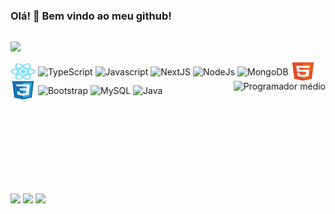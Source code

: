 ### Olá! 👋 Bem vindo ao meu github!

##

<a href="https://github.com/Diego-Sant">
<img align="center" height="180em" src="https://github-readme-stats.vercel.app/api/top-langs/?username=Diego-Sant&layout=compact&theme=radical">
</a>

<div style="display: inline-block"><br>
  <img align="center" alt="React" height="30" width="40" src="https://raw.githubusercontent.com/devicons/devicon/master/icons/react/react-original.svg">
  <img align="center" alt="TypeScript" height="40" width="43" src="https://img.icons8.com/?size=512&id=nCj4PvnCO0tZ&format=png">
  <img align="center" alt="Javascript" height="30" width="40" src="https://cdn.jsdelivr.net/gh/devicons/devicon/icons/javascript/javascript-original.svg">
  <img align="center" alt="NextJS" height="30" width="30" src="https://cdn.worldvectorlogo.com/logos/next-js.svg">
  <img align="center" alt="NodeJs" height="30" width="30" src="https://cdn.worldvectorlogo.com/logos/nodejs-icon.svg">
  <img align="center" alt="MongoDB" height="40" width="20" src="https://cdn.worldvectorlogo.com/logos/mongodb-icon-1.svg">
  <img align="center" alt="HTML5" height="30" width="40" src="https://raw.githubusercontent.com/devicons/devicon/master/icons/html5/html5-original.svg">
  <img align="center" alt="CSS3" height="30" width="40" src="https://raw.githubusercontent.com/devicons/devicon/master/icons/css3/css3-original.svg">
  <img align="center" alt="Bootstrap" height="35" width="40" src="https://cdn.jsdelivr.net/gh/devicons/devicon/icons/bootstrap/bootstrap-original.svg">
  <img align="center" alt="MySQL" height="50" width="50" src="https://cdn.jsdelivr.net/gh/devicons/devicon/icons/mysql/mysql-original-wordmark.svg">
  <img align="center" alt="Java" height="36" width="42" src="https://cdn.jsdelivr.net/gh/devicons/devicon/icons/java/java-original.svg">
  
  <img align="right" alt="Programador médio" height="150" src="https://www.reactiongifs.com/wp-content/uploads/2012/11/typing.gif">
</div>

##

<div> 
  <a href = "mailto:diegossantana068@gmail.com"><img src="https://img.shields.io/badge/Gmail-D14836?style=for-the-badge&logo=gmail&logoColor=white" target="_blank"></a>
  <a href="https://www.linkedin.com/in/diego-de-souza-sant-ana-7784b821b/" target="_blank"><img src="https://img.shields.io/badge/-LinkedIn-%230077B5?style=for-the-badge&logo=linkedin&logoColor=white" target="_blank"></a>
  <a href="https://wa.me/21996790499" target="_blank"><img src="https://img.shields.io/badge/WhatsApp-25D366?style=for-the-badge&logo=whatsapp&logoColor=white" target="_blank"></a> 
</div>
